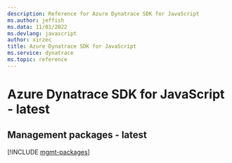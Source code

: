 ```yaml
---
description: Reference for Azure Dynatrace SDK for JavaScript
ms.author: jeffish
ms.data: 11/01/2022
ms.devlang: javascript
author: xirzec
title: Azure Dynatrace SDK for JavaScript
ms.service: dynatrace
ms.topic: reference
---
```

# Azure Dynatrace SDK for JavaScript - latest

## Management packages - latest
[!INCLUDE [mgmt-packages](dynatrace-mgmt-index.md)]
